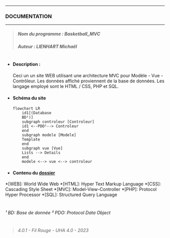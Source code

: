 ***
### DOCUMENTATION
***
>##### Nom du programme : Basketball_MVC
>##### Auteur : LIENHART Michaël
#
- #### Description :
    Ceci un un site WEB utilisant une architecture MVC pour Modèle - Vue - Contrôleur. Les données affiché proviennent de la base de données. Les langage employé sont le HTML / CSS, PHP et SQL.
- #### Schéma du site
    ```mermaid
    flowchart LR
        id1[(Database
        BD¹)]
        subgraph controleur [Controleur]
        id1 <--PDO¹--> Controleur
        end
        subgraph modele [Modele]
        Template
        end
        subgraph vue [Vue]
        Lists --> Details
        end
        modele <--> vue <--> controleur
    ```
- #### Contenu du [dossier](ls.txt)
*[WEB]: World Wide Web
*[HTML]: Hyper Text Markup Language
*[CSS]: Cascading Style Sheet
*[MVC]: Model-View-Controller
*[PHP]: Protocol Hyper Processor
*[SQL]: Structured Query Language
#
*¹ BD: Base de donnée*
*² PDO: Protocol Data Object*
#
>###### 4.0.1 - Fil Rouge - UHA 4.0 - 2023